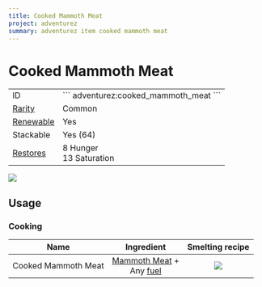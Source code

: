 ```yaml
---
title: Cooked Mammoth Meat
project: adventurez
summary: adventurez item cooked mammoth meat
---
```

# Cooked Mammoth Meat
<div class="combi">
<div class="divthing">
<table class="tablething">
    <tbody>
        <tr>
            <td class="first-column">ID</td>
            <td class="second-column">
            ```
            adventurez:cooked_mammoth_meat
            ```
            </td>
        </tr>
        <tr id="linear-top">
            <td class="first-column"><a href="https://minecraft.fandom.com/wiki/Rarity" target="_blank">Rarity</a></td>
            <td class="second-column">Common</td>
        </tr>
        <tr id="linear-top">
            <td class="first-column"><a href="https://minecraft.fandom.com/wiki/Renewable_resource" target="_blank">Renewable</a></td>
            <td class="second-column">Yes</td>
        </tr>
        <tr id="linear-top">
            <td class="first-column">Stackable</td>
            <td class="second-column">Yes (64)</td>
        </tr>
        <tr id="linear-top">
            <td class="first-column"><a href="https://minecraft.fandom.com/wiki/Food" target="_blank">Restores</a></td>
            <td class="second-column">8 Hunger<br>13 Saturation</td>
        </tr>
    </tbody>
</table>
</div>
<div class="div-img-center">
<img src="/wiki/assets/adventurez/items/cooked_mammoth_meat.png" loading="lazy" />
</div>
</div>

## Usage
### Cooking

| Name | Ingredient | Smelting recipe |
| :---: | :---: | :---: |
| Cooked Mammoth Meat | <a href="../Mammoth_Meat/">Mammoth Meat</a> +<br>Any <a href="https://minecraft.fandom.com/wiki/Smelting#Fuel" target="_blank">fuel</a> | ![](/wiki/assets/adventurez/recipes/smelting/cooked_mammoth_meat.png) |